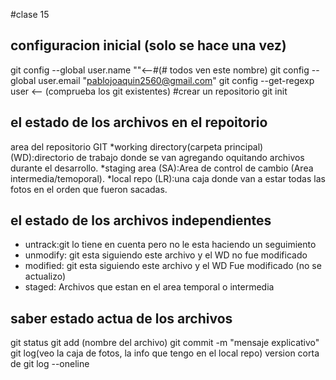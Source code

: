 #clase 15
## configuracion inicial (solo se hace una vez)
git config --global user.name ""<--#(# todos ven este nombre)
git config --global user.email "pablojoaquin2560@gmail.com"
git config --get-regexp user <-- (comprueba los git existentes)
#crear un repositorio 
git init
## el estado de los archivos en el repoitorio 
area del repositorio GIT
*working directory(carpeta principal)(WD):directorio de trabajo donde se van  agregando oquitando archivos durante el desarrollo.
*staging area (SA):Area de control de cambio (Area intermedia/temoporal).
*local repo (LR):una caja donde van a estar todas las fotos en el orden que fueron sacadas.

## el estado de los archivos independientes
* untrack:git lo tiene en cuenta pero no le esta haciendo un seguimiento
* unmodify: git esta siguiendo este archivo y el WD no fue modificado
* modified: git esta siguiendo este archivo y el WD Fue modificado (no se actualizo)
* staged: Archivos que estan en el area temporal o intermedia
## saber estado actua de los archivos
git status
git add (nombre del archivo)
git commit -m "mensaje explicativo"
git log(veo la caja de fotos, la info que tengo en el local repo) 
version corta de git log --oneline